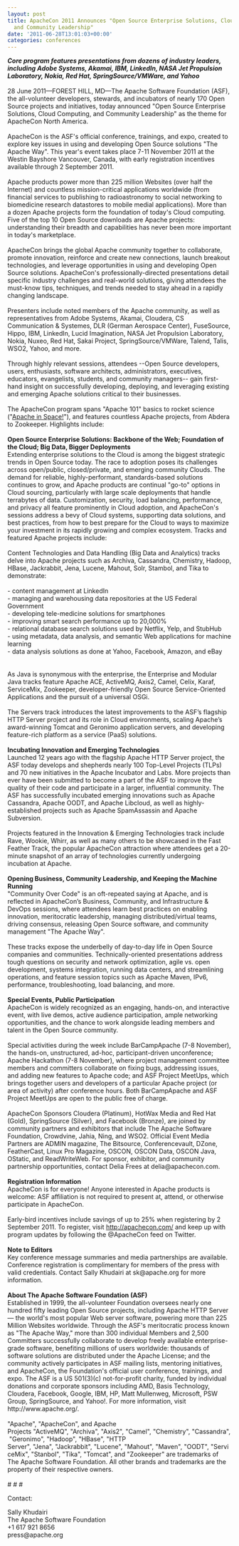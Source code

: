 ```yaml
---
layout: post
title: ApacheCon 2011 Announces "Open Source Enterprise Solutions, Cloud Computing,
  and Community Leadership"
date: '2011-06-28T13:01:03+00:00'
categories: conferences
---
```

<div><b><i>Core program features presentations from dozens of industry leaders, including Adobe Systems, Akamai, IBM, LinkedIn, NASA Jet Propulsion Laboratory, Nokia, Red Hat, SpringSource/VMWare, and Yahoo</i></b> </div> 
  <div><br /></div> 
  <div><span>28 June 2011—FOREST HILL, MD—The Apache Software Foundation (ASF), the all-volunteer developers, stewards, and incubators of nearly 170 Open Source projects and initiatives, today announced&nbsp;</span>&quot;<span>Open Source Enterprise Solutions, Cloud Computing, and Community Leadership&quot; as the theme for ApacheCon North America.<br /><br /></span></div> 
  <div> </div> 
  <div>ApacheCon is the ASF's official conference, trainings, and expo, created to explore key issues in using and developing Open Source solutions &quot;The Apache Way&quot;. This year's event takes place 7-11 November 2011 at the Westin Bayshore Vancouver, Canada, with early registration incentives available through 2 September 2011.</div> 
  <div><br /></div> 
  <div>Apache products power more than 225 million Websites (over half the Internet) and countless mission-critical applications worldwide (from financial services to publishing to radioastronomy to social networking to biomedicine research datastores to mobile medial applications). More than a dozen Apache projects form the foundation of today's Cloud computing. Five of the top 10 Open Source downloads are Apache projects: understanding their breadth and capabilities has never been more important in today's marketplace.</div> 
  <div> </div> 
  <div><br />ApacheCon brings the global Apache community together to collaborate, promote innovation, reinforce and create new connections, launch breakout technologies, and leverage opportunities in using and developing Open Source solutions. ApacheCon's professionally-directed presentations detail specific industry challenges and real-world solutions, giving attendees the must-know tips, techniques, and trends needed to stay ahead in a rapidly changing landscape.</div> 
  <div> </div> 
  <div><br />Presenters include noted members of the Apache community, as well as representatives from Adobe Systems, Akamai, Cloudera, CS Communication &amp; Systemes, DLR (German Aerospace Center), FuseSource, Hippo, IBM, LinkedIn, Lucid Imagination, NASA Jet Propulsion Laboratory, Nokia, Nuxeo, Red Hat, Sakai Project, SpringSource/VMWare, Talend, Talis, WSO2, Yahoo, and more.</div> 
  <div><br /></div> 
  <div>Through highly relevant sessions, attendees --Open Source developers, users, enthusiasts, software architects, administrators, executives, educators, evangelists, students, and community managers-- gain first-hand insight on successfully developing, deploying, and leveraging existing and emerging Apache solutions critical to their businesses.&nbsp;</div> 
  <div><br /></div> 
  <div>The ApacheCon program spans &quot;Apache 101&quot; basics to rocket science (&quot;<a href="http://na11.apachecon.com/talk/by_track/1396">Apache in Space!</a>&quot;), and features countless Apache projects, from Abdera to Zookeeper. Highlights include:</div> 
  <div><br /></div> 
  <div><b>Open Source Enterprise Solutions: Backbone of the Web; Foundation of the Cloud; Big Data, Bigger Deployments</b></div> 
  <div>Extending enterprise solutions to the Cloud is among the biggest strategic trends in Open Source today. The race to adoption poses its challenges across open/public, closed/private, and emerging community Clouds. The demand for reliable, highly-performant, standards-based solutions continues to grow, and Apache products are continual &quot;go-to&quot; options in Cloud sourcing, particularly with large scale deployments that handle terrabytes of data. Customization, security, load balancing, performance, and privacy all feature prominently in Cloud adoption, and ApacheCon's sessions address a bevy of Cloud systems, supporting data solutions, and best practices, from how to best prepare for the Cloud to ways to maximize your investment in its rapidly growing and complex ecosystem. Tracks and featured Apache projects include:</div> 
  <div><br /></div> 
  <div>Content Technologies and Data Handling (Big Data and Analytics) tracks delve into Apache projects such as Archiva, Cassandra, Chemistry, Hadoop, HBase, Jackrabbit, Jena, Lucene, Mahout, Solr, Stambol, and Tika to demonstrate:</div> 
  <div><br /></div> 
  <div>- content management at LinkedIn</div> 
  <div>- managing and warehousing data repositories at the US Federal Government</div> 
  <div>- developing tele-medicine solutions for smartphones</div> 
  <div>- improving smart search performance up to 20,000%</div> 
  <div>- relational database search solutions used by Netflix, Yelp, and StubHub</div> 
  <div>- using metadata, data analysis, and semantic Web applications for machine learning</div> 
  <div>- data analysis solutions as done at Yahoo, Facebook, Amazon, and eBay</div> 
  <div><br /></div> 
  <div><br /></div> 
  <div>As Java is synonymous with the enterprise, the Enterprise and Modular Java tracks feature Apache ACE, ActiveMQ, Axis2, Camel, Celix, Karaf, ServiceMix, Zookeeper, developer-friendly Open Source Service-Oriented Applications and the pursuit of a universal OSGi.</div> 
  <div><br /></div> 
  <div>The Servers track introduces the latest improvements to the ASF’s flagship HTTP Server project and its role in Cloud environments, scaling Apache’s award-winning Tomcat and Geronimo application servers, and developing feature-rich platform as a service (PaaS) solutions.</div> 
  <div><br /></div> 
  <div><b>Incubating Innovation and Emerging Technologies</b></div> 
  <div>Launched 12 years ago with the flagship Apache HTTP Server project, the ASF today develops and shepherds nearly 100 Top-Level Projects (TLPs) and 70 new initiatives in the Apache Incubator and Labs. More projects than ever have been submitted to become a part of the ASF to improve the quality of their code and participate in a larger, influential community. The ASF has successfully incubated emerging innovations such as Apache Cassandra, Apache OODT, and Apache Libcloud, as well as highly-established projects such as Apache SpamAssassin and Apache Subversion.</div> 
  <div><br /></div> 
  <div>Projects featured in the Innovation &amp; Emerging Technologies track include Rave, Wookie, Whirr, as well as many others to be showcased in the Fast Feather Track, the popular ApacheCon attraction where attendees get a 20-minute snapshot of an array of technologies currently undergoing incubation at Apache.</div> 
  <div><br /></div> 
  <div><b>Opening Business, Community Leadership, and Keeping the Machine Running</b></div> 
  <div><span>&quot;Community Over Code</span>&quot;<span>&nbsp;is an oft-repeated saying at Apache, and is reflected in ApacheCon’s Business, Community, and Infrastructure &amp; DevOps sessions, where attendees learn best practices on enabling innovation, meritocratic leadership, managing distributed/virtual teams, driving consensus, releasing Open Source software, and community management &quot;The Apache Way&quot;.</span></div> 
  <div><br /></div> 
  <div>These tracks expose the underbelly of day-to-day life in Open Source companies and communities. Technically-oriented presentations address tough questions on security and network optimization, agile vs. open development, systems integration, running data centers, and streamlining operations, and feature session topics such as Apache Maven, IPv6, performance, troubleshooting, load balancing, and more.</div> 
  <div><br /></div> 
  <div><b>Special Events, Public Participation</b></div> 
  <div>ApacheCon is widely recognized as an engaging, hands-on, and interactive event, with live demos, active audience participation, ample networking opportunities, and the chance to work alongside leading members and talent in the Open Source community.&nbsp;</div> 
  <div><br /></div> 
  <div>Special activities during the week include BarCampApache (7-8 November), the hands-on, unstructured, ad-hoc, participant-driven unconference; Apache Hackathon (7-8 November), where project management committee members and committers collaborate on fixing bugs, addressing issues, and adding new features to Apache code; and ASF Project MeetUps, which brings together users and developers of a particular Apache project (or area of activity) after conference hours. Both BarCampApache and ASF Project MeetUps are open to the public free of charge.</div> 
  <div><br /></div> 
  <div>ApacheCon Sponsors Cloudera (Platinum), HotWax Media and Red Hat (Gold), SpringSource (Silver), and Facebook (Bronze), are joined by community partners and exhibitors that include The Apache Software Foundation, Crowdvine, Jahia, Ning, and WSO2. Official Event Media Partners are ADMIN magazine, The Bitsource, Conferencevault, DZone, FeatherCast, Linux Pro Magazine, OSCON, OSCON Data, OSCON Java, OStatic, and ReadWriteWeb. For sponsor, exhibitor, and community partnership opportunities, contact Delia Frees at delia@apachecon.com.</div> 
  <div><br /></div> 
  <div><b>Registration Information</b></div> 
  <div>ApacheCon is for everyone! Anyone interested in Apache products is welcome: ASF affiliation is not required to present at, attend, or otherwise participate in ApacheCon.</div> 
  <div><br /></div> 
  <div>Early-bird incentives include savings of up to 25% when registering by 2 September 2011. To register, visit <a href="http://apachecon.com/">http://apachecon.com/</a> and keep up with program updates by following the @ApacheCon feed on Twitter.</div> 
  <div><br /></div> 
  <div><b>Note to Editors</b></div> 
  <div>Key conference message summaries and media partnerships are available. Conference registration is complimentary for members of the press with valid credentials. Contact Sally Khudairi at sk@apache.org for more information.</div> 
  <div><br /></div> 
  <div><b>About The Apache Software Foundation (ASF)</b></div> 
  <div>Established in 1999, the all-volunteer Foundation oversees nearly one hundred fifty leading Open Source projects, including Apache HTTP Server — the world's most popular Web server software, powering more than 225 Million Websites worldwide. Through the ASF's meritocratic process known as &quot;The Apache Way,&quot; more than 300 individual Members and 2,500 Committers successfully collaborate to develop freely available enterprise-grade software, benefiting millions of users worldwide: thousands of software solutions are distributed under the Apache License; and the community actively participates in ASF mailing lists, mentoring initiatives, and ApacheCon, the Foundation's official user conference, trainings, and expo. The ASF is a US 501(3)(c) not-for-profit charity, funded by individual donations and corporate sponsors including AMD, Basis Technology, Cloudera, Facebook, Google, IBM, HP, Matt Mullenweg, Microsoft, PSW Group, SpringSource, and Yahoo!. For more information, visit http://www.apache.org/.</div> 
  <div><br /></div> 
  <div><span>&quot;Apache&quot;, &quot;ApacheCon&quot;, and Apache Projects&nbsp;</span>&quot;<span>ActiveMQ</span>&quot;<span>,&nbsp;</span>&quot;<span>Archiva</span>&quot;<span>,&nbsp;</span>&quot;<span>Axis2</span>&quot;<span>,&nbsp;</span>&quot;<span>Camel</span>&quot;<span>,&nbsp;</span>&quot;<span>Chemistry</span>&quot;<span>,&nbsp;</span>&quot;<span>Cassandra</span>&quot;<span>,&nbsp;</span>&quot;<span>Geronimo</span>&quot;<span>,&nbsp;</span>&quot;<span>Hadoop</span>&quot;<span>,&nbsp;</span>&quot;<span>HBase</span>&quot;<span>,&nbsp;</span>&quot;<span>HTTP Server</span>&quot;<span>,&nbsp;</span>&quot;<span>Jena</span>&quot;<span>,&nbsp;</span>&quot;<span>Jackrabbit</span>&quot;<span>,&nbsp;</span>&quot;<span>Lucene</span>&quot;<span>,&nbsp;</span>&quot;<span>Mahout</span>&quot;<span>,&nbsp;</span>&quot;<span>Maven</span>&quot;<span>,&nbsp;</span>&quot;<span>OODT</span>&quot;<span>,&nbsp;</span>&quot;<span>ServiceMix</span>&quot;<span>,&nbsp;</span>&quot;<span>Stanbol</span>&quot;<span>,&nbsp;</span>&quot;<span>Tika</span>&quot;<span>,&nbsp;</span>&quot;<span>Tomcat</span>&quot;<span>, and&nbsp;</span>&quot;<span>Zookeeper</span>&quot;<span>&nbsp;are trademarks of The Apache Software Foundation. All other brands and trademarks are the property of their respective owners.</span></div> 
  <div><br /></div> 
  <div># # #</div> 
  <p>Contact:</p> 
  <div> 
    <p> </p> 
    <div>Sally Khudairi</div> 
    <div>The Apache Software Foundation</div> 
    <div>+1 617 921 8656</div> 
    <div>press@apache.org</div> 
    <p> </p> 
  </div>
